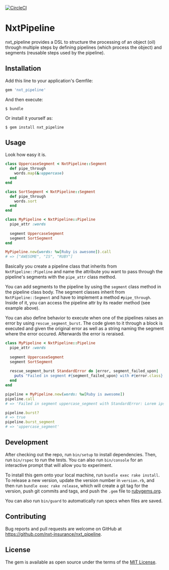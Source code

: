 [![CircleCI](https://circleci.com/gh/nxt-insurance/nxt_pipeline.svg?style=svg)](https://circleci.com/gh/nxt-insurance/nxt_pipeline)

# NxtPipeline

nxt_pipeline provides a DSL to structure the processing of an object (oil) through multiple steps by defining pipelines (which process the object) and segments (reusable steps used by the pipeline).

## Installation

Add this line to your application's Gemfile:

```ruby
gem 'nxt_pipeline'
```

And then execute:

    $ bundle

Or install it yourself as:

    $ gem install nxt_pipeline

## Usage

Look how easy it is.

```ruby
class UppercaseSegment < NxtPipeline::Segment
  def pipe_through
    words.map(&:uppercase)
  end
end

class SortSegment < NxtPipeline::Segment
  def pipe_through
    words.sort
  end
end

class MyPipeline < NxtPipeline::Pipeline
  pipe_attr :words
  
  segment UppercaseSegment
  segment SortSegment
end

MyPipeline.new(words: %w[Ruby is awesome]).call
# => ["AWESOME", "IS", "RUBY"]
```

Basically you create a pipeline class that inherits from `NxtPipeline::Pipeline` and name the attribute you want to pass through the pipeline's segments with the `pipe_attr` class method.

You can add segments to the pipeline by using the `segment` class method in the pipeline class body. The segment classes inherit from `NxtPipeline::Segment` and have to implement a method `#pipe_through`. Inside of it, you can access the pipeline attr by its reader method (see example above).

You can also define behavior to execute when one of the pipelines raises an error by using `rescue_segment_burst`. The code given to it through a block is executed and given the original error as well as a string naming the segment where the error occured. Afterwards the error is reraised.

```ruby
class MyPipeline < NxtPipeline::Pipeline
  pipe_attr :words
  
  segment UppercaseSegment
  segment SortSegment
  
  rescue_segment_burst StandardError do |error, segment_failed_upon|
    puts "Failed in segment #{segment_failed_upon} with #{error.class}: #{error.message}"
  end
end

pipeline = MyPipeline.new(words: %w[Ruby is awesome])
pipeline.call
# => 'Failed in segment uppercase_segment with StandardError: Lorem ipsum'

pipeline.burst?
# => true
pipeline.burst_segment
# => 'uppercase_segment'
```

## Development

After checking out the repo, run `bin/setup` to install dependencies. Then, run `bin/rspec` to run the tests. You can also run `bin/console` for an interactive prompt that will allow you to experiment.

To install this gem onto your local machine, run `bundle exec rake install`. To release a new version, update the version number in `version.rb`, and then run `bundle exec rake release`, which will create a git tag for the version, push git commits and tags, and push the `.gem` file to [rubygems.org](https://rubygems.org).

You can also run `bin/guard` to automatically run specs when files are saved.

## Contributing

Bug reports and pull requests are welcome on GitHub at https://github.com/nxt-insurance/nxt_pipeline.

## License

The gem is available as open source under the terms of the [MIT License](https://opensource.org/licenses/MIT).
